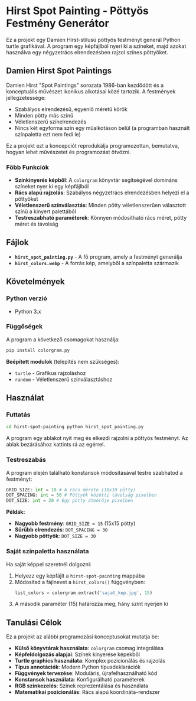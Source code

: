 
# Hirst Spot Painting - Pöttyös Festmény Generátor

Ez a projekt egy Damien Hirst-stílusú pöttyös festményt generál Python turtle grafikával. A program egy képfájlból nyeri ki a színeket, majd azokat használva egy négyzetrács elrendezésben rajzol színes pöttyöket.

## Damien Hirst Spot Paintings

Damien Hirst "Spot Paintings" sorozata 1986-ban kezdődött és a konceptuális művészet ikonikus alkotásai közé tartozik. 
A festmények jellegzetessége:

- Szabályos elrendezésű, egyenlő méretű körök
- Minden pötty más színű
- Véletlenszerű színelrendezés
- Nincs két egyforma szín egy műalkotáson belül (a programban használt színpaletta ezt nem fedi le)

Ez a projekt ezt a koncepciót reprodukálja programozottan, bemutatva, hogyan lehet művészetet és programozást ötvözni.

### Főbb Funkciók

- **Színkinyerés képből**: A `colorgram` könyvtár segítségével domináns színeket nyer ki egy képfájlból
- **Rács alapú rajzolás**: Szabályos négyzetrács elrendezésben helyezi el a pöttyöket
- **Véletlenszerű színválasztás**: Minden pötty véletlenszerűen választott színű a kinyert palettából
- **Testreszabható paraméterek**: Könnyen módosítható rács méret, pötty méret és távolság

## Fájlok

- **`hirst_spot_painting.py`** - A fő program, amely a festményt generálja
- **`hirst_colors.webp`** - A forrás kép, amelyből a színpaletta származik

## Követelmények

### Python verzió
- Python 3.x

### Függőségek

A program a következő csomagokat használja:

```bash  
pip install colorgram.py
```
**Beépített modulok** (telepítés nem szükséges):
- `turtle` - Grafikus rajzoláshoz
- `random` - Véletlenszerű színválasztáshoz

## Használat

### Futtatás
```bash
cd hirst-spot-painting python hirst_spot_painting.py
```

A program egy ablakot nyit meg és elkezdi rajzolni a pöttyös festményt. Az ablak bezárásához kattints rá az egérrel.

### Testreszabás

A program elején található konstansok módosításával testre szabhatod a festményt:
```python 
GRID_SIZE: int = 10 # A rács mérete (10x10 pötty) 
DOT_SPACING: int = 50 # Pöttyök közötti távolság pixelben 
DOT_SIZE: int = 20 # Egy pötty átmérője pixelben
```


**Példák:**

- **Nagyobb festmény**: `GRID_SIZE = 15` (15x15 pötty)
- **Sűrűbb elrendezés**: `DOT_SPACING = 30`
- **Nagyobb pöttyök**: `DOT_SIZE = 30`

### Saját színpaletta használata

Ha saját képpel szeretnél dolgozni:

1. Helyezz egy képfájlt a `hirst-spot-painting` mappába
2. Módosítsd a fájlnevet a `hirst_colors()` függvényben:
   ```python
   list_colors = colorgram.extract('sajat_kep.jpg', 15)
   ```
3. A második paraméter (15) határozza meg, hány színt nyerjen ki

## Tanulási Célok

Ez a projekt az alábbi programozási konceptusokat mutatja be:

- **Külső könyvtárak használata**: `colorgram` csomag integrálása
- **Képfeldolgozás alapjai**: Színek kinyerése képekből
- **Turtle graphics használata**: Komplex pozicionálás és rajzolás
- **Típus annotációk**: Modern Python típusdeklarációk
- **Függvények tervezése**: Moduláris, újrafelhasználható kód
- **Konstansok használata**: Konfigurálható paraméterek
- **RGB színkezelés**: Színek reprezentálása és használata
- **Matematikai pozicionálás**: Rács alapú koordináta-rendszer
